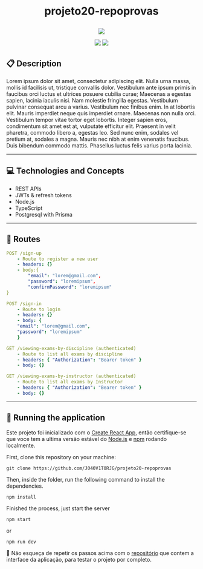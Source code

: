 # <p align = "center"> projeto20-repoprovas</p>

<p align="center">
   <img src="https://cdn-icons-png.flaticon.com/512/326/326808.png"/>
</p>

<p align = "center">
   <img src="https://img.shields.io/badge/author-João Vitor-4dae71?style=flat-square" />
   <img src="https://img.shields.io/github/languages/count/SEU_NOME/NOME_DO_PROJETO?color=4dae71&style=flat-square" />
</p>


##  :clipboard: Description

Lorem ipsum dolor sit amet, consectetur adipiscing elit. Nulla urna massa, mollis id facilisis ut, 
tristique convallis dolor. Vestibulum ante ipsum primis in faucibus orci luctus et ultrices posuere cubilia curae; 
Maecenas a egestas sapien, lacinia iaculis nisi. Nam molestie fringilla egestas. Vestibulum pulvinar consequat arcu a varius. 
Vestibulum nec finibus enim. In at lobortis elit. Mauris imperdiet neque quis imperdiet ornare. Maecenas non nulla orci. 
Vestibulum tempor vitae tortor eget lobortis. Integer sapien eros, condimentum sit amet est at, vulputate efficitur elit. 
Praesent in velit pharetra, commodo libero a, egestas leo. Sed nunc enim, sodales vel pretium at, sodales a magna. 
Mauris nec nibh at enim venenatis faucibus. Duis bibendum commodo mattis. Phasellus luctus felis varius porta lacinia.

***

## :computer:	 Technologies and Concepts

- REST APIs
- JWTs & refresh tokens
- Node.js
- TypeScript
- Postgresql with Prisma

***

## :rocket: Routes

```yml
POST /sign-up
    - Route to register a new user
    - headers: {}
    - body:{
        "email": "lorem@gmail.com",
        "password": "loremipsum",
        "confirmPassword": "loremipsum"
}
```
    
```yml 
POST /sign-in
    - Route to login
    - headers: {}
    - body: {
    "email": "lorem@gmail.com",
    "password": "loremipsum"
    }
```
    
```yml 
GET /viewing-exams-by-discipline (authenticated)
    - Route to list all exams by discipline
    - headers: { "Authorization": "Bearer token" }
    - body: {}
```

```yml
GET /viewing-exams-by-instructor (authenticated)
    - Route to list all exams by Instructor
    - headers: { "Authorization": "Bearer token" }
    - body: {}
``` 

***

## 🏁 Running the application

Este projeto foi inicializado com o [Create React App](https://github.com/facebook/create-react-app), então certifique-se que voce tem a ultima versão estável do [Node.js](https://nodejs.org/en/download/) e [npm](https://www.npmjs.com/) rodando localmente.

First, clone this repository on your machine:

```
git clone https://github.com/J040V1T0RJG/projeto20-repoprovas
```

Then, inside the folder, run the following command to install the dependencies.

```
npm install
```

Finished the process, just start the server
```
npm start
```
or
```
npm run dev
```

:stop_sign: Não esqueça de repetir os passos acima com o [repositório](https://github.com/luanalessa/projeto-frontend.git) que contem a interface da aplicação, para testar o projeto por completo.

